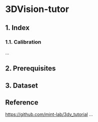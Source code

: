 # 3DVision-tutor
## 1. Index
### 1.1. Calibration
...
## 2. Prerequisites
<!-- ROS-noetic, OpenCV, Eigen, Ceres -->
## 3. Dataset
<!-- Kitti -->
## Reference
https://github.com/mint-lab/3dv_tutorial
...
